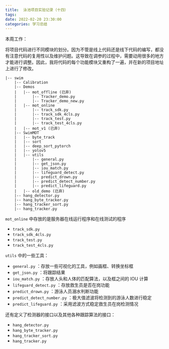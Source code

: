 ```yaml
---
title:  泳池项目实验记录（十四）
tags: 
date: 2022-02-20 23:30:00
categories: 学习总结
---
```



本周工作：

将项目代码进行不同模块的划分。因为不管是线上代码还是线下代码的编写，都没有注意代码的复用性以及维护问题。这导致在调参的过程中，需要动用很多的地方才能进行调整。因此，我将代码的每个功能模块又重构了一遍，并在新的项目地址上进行了修改。


```
|-- swim
    |-- Calibration
    |-- Demos
    |   |-- mot_offline (已弃)
    |       |-- Tracker_demo.py
    |       |-- Tracker_demo_new.py
    |   |-- mot_online
    |       |-- track_sdk.py
    |       |-- track_sdk_4cls.py
    |       |-- track_test.py
    |       |-- track_test_4cls.py
    |   |-- mot_v1 (已弃)
    |-- SwimMOT
    |   |-- byte_track
    |   |-- sort
    |   |-- deep_sort_pytorch
    |   |-- yolov5
    |   |-- utils
    |       |-- general.py  
    |       |-- get_json.py
    |       |-- iou_match.py
    |       |-- lifeguard_detect.py
    |       |-- predict_drown.py
    |       |-- predict_detect_number.py
    |       |-- predict_lifeguard.py
    |   |-- old_demo (已弃)
    |-- hang_detector.py
    |-- hang_byte_tracker.py
    |-- hang_tracker_sort.py
    |-- hang_tracker.py
```

`mot_online` 中存放的是服务器在线运行程序和在线测试的程序

- `track_sdk.py`
- `track_sdk_4cls.py`
- `track_test.py`
- `track_test_4cls.py`


`utils` 中的一些工具：

- `general.py` ：存放一些可视化的工具，例如画框、转换坐标框
- `get_json.py` ：将跟踪结果
- `iou_match.py` ：存放人头和人体的匹配算法，以及框之间的 IOU 计算
- `lifeguard_detect.py` ：存放救生员是否在岗功能
- `predict_drown.py` ：游泳人员溺水判断功能
- `predict_detect_number.py` ：极大值滤波将检测到的游泳人数进行稳定
- `predict_lifeguard.py` ：采用滤波方式稳定救生员在岗检测情况


还有定义了检测器的接口以及其他各种跟踪算法的接口：

- `hang_detector.py`
- `hang_byte_tracker.py`
- `hang_tracker_sort.py`
- `hang_tracker.py`



